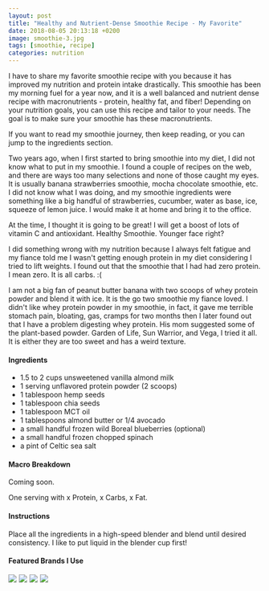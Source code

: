 ```yaml
---
layout: post
title: "Healthy and Nutrient-Dense Smoothie Recipe - My Favorite"
date: 2018-08-05 20:13:18 +0200
image: smoothie-3.jpg
tags: [smoothie, recipe]
categories: nutrition
---
```

I have to share my favorite smoothie recipe with you because it has improved my nutrition and protein intake drastically. This smoothie has been my morning fuel for a year now, and it is a well balanced and nutrient dense recipe with macronutrients - protein, healthy fat, and fiber! Depending on your nutrition goals, you can use this recipe and tailor to your needs. The goal is to make sure your smoothie has these macronutrients.

If you want to read my smoothie journey, then keep reading, or you can jump to the ingredients section.

Two years ago, when I first started to bring smoothie into my diet, I did not know what to put in my smoothie. I found a couple of recipes on the web, and there are ways too many selections and none of those caught my eyes. It is usually banana strawberries smoothie, mocha chocolate smoothie, etc. I did not know what I was doing, and my smoothie ingredients were something like a big handful of strawberries, cucumber, water as base, ice, squeeze of lemon juice. I would make it at home and bring it to the office. 

At the time, I thought it is going to be great! I will get a boost of lots of vitamin C and antioxidant. Healthy Smoothie. Younger face right? 

I did something wrong with my nutrition because I always felt fatigue and my fiance told me I wasn't getting enough protein in my diet considering I tried to lift weights. I found out that the smoothie that I had had zero protein. I mean zero. It is all carbs. :(

I am not a big fan of peanut butter banana with two scoops of whey protein powder and blend it with ice. It is the go two smoothie my fiance loved. I didn't like whey protein powder in my smoothie, in fact, it gave me terrible stomach pain, bloating, gas, cramps for two months then I later found out that I have a problem digesting whey protein. His mom suggested some of the plant-based powder. Garden of Life, Sun Warrior, and Vega, I tried it all. It is either they are too sweet and has a weird texture.

#### Ingredients

* 1.5 to 2 cups unsweetened vanilla almond milk
* 1 serving unflavored protein powder (2 scoops)
* 1 tablespoon hemp seeds
* 1 tablespoon chia seeds
* 1 tablespoon MCT oil
* 1 tablespoons almond butter or 1/4 avocado
* a small handful frozen wild Boreal blueberries (optional)
* a small handful frozen chopped spinach
* a pint of Celtic sea salt

#### Macro Breakdown

Coming soon.

One serving with x Protein, x Carbs, x Fat.

#### Instructions

Place all the ingredients in a high-speed blender and blend until desired consistency. I like to put liquid in the blender cup first!



#### Featured Brands I Use

<a target="_blank"  href="https://www.amazon.com/gp/product/B00K6JUG4K/ref=as_li_tl?ie=UTF8&camp=1789&creative=9325&creativeASIN=B00K6JUG4K&linkCode=as2&tag=pickupstrengt-20&linkId=4e6998cec42efa2d9634fa9438691d1f"><img border="0" src="//ws-na.amazon-adsystem.com/widgets/q?_encoding=UTF8&MarketPlace=US&ASIN=B00K6JUG4K&ServiceVersion=20070822&ID=AsinImage&WS=1&Format=_SL160_&tag=pickupstrengt-20" ></a><img src="//ir-na.amazon-adsystem.com/e/ir?t=pickupstrengt-20&l=am2&o=1&a=B00K6JUG4K" width="1" height="1" border="0" alt="" style="border:none !important; margin:0px !important;" />
<a target="_blank"  href="https://www.amazon.com/gp/offer-listing/B071DBB21X/ref=as_li_tl?ie=UTF8&camp=1789&creative=9325&creativeASIN=B071DBB21X&linkCode=am2&tag=pickupstrengt-20&linkId=c172f30a761625c42f52832fb2796f88"><img border="0" src="//ws-na.amazon-adsystem.com/widgets/q?_encoding=UTF8&MarketPlace=US&ASIN=B071DBB21X&ServiceVersion=20070822&ID=AsinImage&WS=1&Format=_SL160_&tag=pickupstrengt-20" ></a><img src="//ir-na.amazon-adsystem.com/e/ir?t=pickupstrengt-20&l=am2&o=1&a=B071DBB21X" width="1" height="1" border="0" alt="" style="border:none !important; margin:0px !important;" />
<a target="_blank"  href="https://www.amazon.com/gp/offer-listing/B00856TSCC/ref=as_li_tl?ie=UTF8&camp=1789&creative=9325&creativeASIN=B00856TSCC&linkCode=am2&tag=pickupstrengt-20&linkId=c7522d883565cce93284a7c51af032a8"><img border="0" src="//ws-na.amazon-adsystem.com/widgets/q?_encoding=UTF8&MarketPlace=US&ASIN=B00856TSCC&ServiceVersion=20070822&ID=AsinImage&WS=1&Format=_SL160_&tag=pickupstrengt-20" ></a><img src="//ir-na.amazon-adsystem.com/e/ir?t=pickupstrengt-20&l=am2&o=1&a=B00856TSCC" width="1" height="1" border="0" alt="" style="border:none !important; margin:0px !important;" />
<a target="_blank"  href="https://www.amazon.com/gp/offer-listing/B00MH7A0S6/ref=as_li_tl?ie=UTF8&camp=1789&creative=9325&creativeASIN=B00MH7A0S6&linkCode=am2&tag=pickupstrengt-20&linkId=1bf2e3291a2872f2843c78b28eea2883"><img border="0" src="//ws-na.amazon-adsystem.com/widgets/q?_encoding=UTF8&MarketPlace=US&ASIN=B00MH7A0S6&ServiceVersion=20070822&ID=AsinImage&WS=1&Format=_SL160_&tag=pickupstrengt-20" ></a><img src="//ir-na.amazon-adsystem.com/e/ir?t=pickupstrengt-20&l=am2&o=1&a=B00MH7A0S6" width="1" height="1" border="0" alt="" style="border:none !important; margin:0px !important;" />
